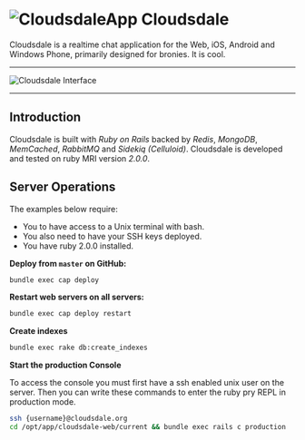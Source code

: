 # ![CloudsdaleApp](https://secure.gravatar.com/avatar/006b4dec507eaac9967970a1cd967167?s=22) Cloudsdale

Cloudsdale is a realtime chat application for the Web, iOS, Android and Windows Phone, primarily designed for bronies. It is cool.

***********************************
![Cloudsdale Interface](http://puu.sh/3pPMn.png)
***********************************

## Introduction
Cloudsdale is built with *Ruby on Rails* backed by *Redis*, *MongoDB*, *MemCached*, *RabbitMQ* and *Sidekiq (Celluloid)*. Cloudsdale is developed and tested on ruby MRI version *2.0.0*.

## Server Operations
The examples below require:
* You to have access to a Unix terminal with bash.
* You also need to have your SSH keys deployed.
* You have ruby 2.0.0 installed.

**Deploy from `master` on GitHub:**

```bash
bundle exec cap deploy
```

**Restart web servers on all servers:**

```bash
bundle exec cap deploy restart
```

**Create indexes**
```bash
bundle exec rake db:create_indexes
```

**Start the production Console**

To access the console you must first have a ssh enabled unix user on the server.
Then you can write these commands to enter the ruby pry REPL in production mode.
```bash
ssh {username}@cloudsdale.org
cd /opt/app/cloudsdale-web/current && bundle exec rails c production
```
